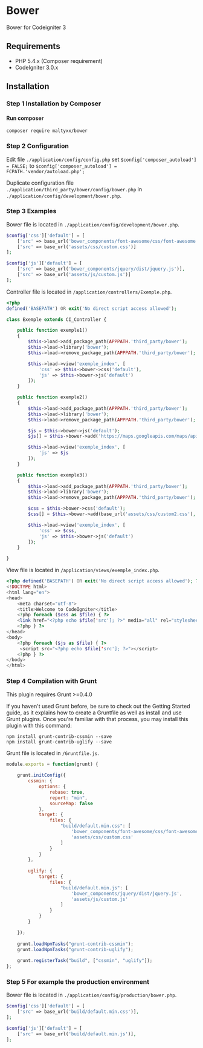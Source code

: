 # Bower
Bower for Codeigniter 3

## Requirements

- PHP 5.4.x (Composer requirement)
- CodeIgniter 3.0.x

## Installation
### Step 1 Installation by Composer
#### Run composer
```shell
composer require maltyxx/bower
```
### Step 2 Configuration
Edit file `./application/config/config.php` set `$config['composer_autoload'] = FALSE;` to `$config['composer_autoload'] = FCPATH.'vendor/autoload.php';`

Duplicate configuration file `./application/third_party/bower/config/bower.php` in `./application/config/development/bower.php`.

### Step 3 Examples
Bower file is located in `./application/config/development/bower.php`.
```php
$config['css']['default'] = [
    ['src' => base_url('bower_components/font-awesome/css/font-awesome.css')],
    ['src' => base_url('assets/css/custom.css')]
];

$config['js']['default'] = [
    ['src' => base_url('bower_components/jquery/dist/jquery.js')],
    ['src' => base_url('assets/js/custom.js')]
];
```

Controller file is located in `/application/controllers/Exemple.php`.
```php
<?php
defined('BASEPATH') OR exit('No direct script access allowed');

class Exemple extends CI_Controller {

	public function exemple1()
	{
		$this->load->add_package_path(APPPATH.'third_party/bower');
        $this->load->library('bower');
        $this->load->remove_package_path(APPPATH.'third_party/bower');

        $this->load->view('exemple_index', [
            'css' => $this->bower->css('default'),
            'js' => $this->bower->js('default')
        ]);
	}

    public function exemple2()
	{
		$this->load->add_package_path(APPPATH.'third_party/bower');
        $this->load->library('bower');
        $this->load->remove_package_path(APPPATH.'third_party/bower');

        $js = $this->bower->js('default');
        $js[] = $this->bower->add('https://maps.googleapis.com/maps/api/js');

        $this->load->view('exemple_index', [
            'js' => $js
        ]);
	}

    public function exemple3()
	{
		$this->load->add_package_path(APPPATH.'third_party/bower');
        $this->load->library('bower');
        $this->load->remove_package_path(APPPATH.'third_party/bower');

        $css = $this->bower->css('default');
        $css[] = $this->bower->add(base_url('assets/css/custom2.css'), ['embed' => TRUE]);

        $this->load->view('exemple_index', [
            'css' => $css,
            'js' => $this->bower->js('default')
        ]);
	}

}
```

View file is located in `/application/views/exemple_index.php`.
```php
<?php defined('BASEPATH') OR exit('No direct script access allowed'); ?>
<!DOCTYPE html>
<html lang="en">
<head>
	<meta charset="utf-8">
	<title>Welcome to CodeIgniter</title>
    <?php foreach ($css as $file) { ?>
    <link href="<?php echo $file['src']; ?>" media="all" rel="stylesheet" />
    <?php } ?>
</head>
<body>
    <?php foreach ($js as $file) { ?>
     <script src="<?php echo $file['src']; ?>"></script>
    <?php } ?>
</body>
</html>
```

### Step 4 Compilation with Grunt
This plugin requires Grunt >=0.4.0

If you haven't used Grunt before, be sure to check out the Getting Started guide, as it explains how to create a Gruntfile as well as install and use Grunt plugins. Once you're familiar with that process, you may install this plugin with this command:

```
npm install grunt-contrib-cssmin --save
npm install grunt-contrib-uglify --save
```

Grunt file is located in `/Gruntfile.js`.

```js
module.exports = function(grunt) {
    
    grunt.initConfig({
        cssmin: {
            options: {
                rebase: true,
                report: "min",
                sourceMap: false
            },
            target: {
                files: {
                    "build/default.min.css": [
                        'bower_components/font-awesome/css/font-awesome.css',
                        'assets/css/custom.css'
                    ]
                }
            }
        },
        
        uglify: {
            target: {
                files: {
                    "build/default.min.js": [
                        'bower_components/jquery/dist/jquery.js',
                        'assets/js/custom.js'
                    ]
                }
            }
        }

    });
    
    grunt.loadNpmTasks("grunt-contrib-cssmin");
    grunt.loadNpmTasks("grunt-contrib-uglify");
    
    grunt.registerTask("build", ["cssmin", "uglify"]);
};
```
### Step 5 For example the production environment
Bower file is located in `./application/config/production/bower.php`.
```php
$config['css']['default'] = [
    ['src' => base_url('build/default.min.css')],
];

$config['js']['default'] = [
    ['src' => base_url('build/default.min.js')],
];
```